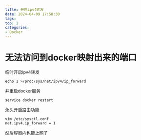```yaml
---
title: 开启ipv4转发
date: 2024-04-09 17:58:30
tags:
top: 1
categories:
- Docker
---
```


# 无法访问到docker映射出来的端口

临时开启ipv4转发

    echo 1 >/proc/sys/net/ipv4/ip_forward

并重启docker服务

    service docker restart

永久开启路由功能

    vim /etc/sysctl.conf
    net.ipv4.ip_forward = 1

然后容器内也能上网了

